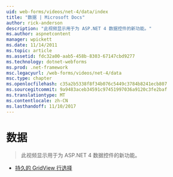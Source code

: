 ```yaml
---
uid: web-forms/videos/net-4/data/index
title: "数据 | Microsoft Docs"
author: rick-anderson
description: "此视频显示用于为 ASP.NET 4 数据控件的新功能。"
ms.author: aspnetcontent
manager: wpickett
ms.date: 11/14/2011
ms.topic: article
ms.assetid: fdc32a00-aab5-458b-8303-67147cbd9277
ms.technology: dotnet-webforms
ms.prod: .net-framework
msc.legacyurl: /web-forms/videos/net-4/data
msc.type: chapter
ms.openlocfilehash: c35a2b5338f8f34b076c5449c3784b8241ecb807
ms.sourcegitcommit: 9a9483aceb34591c97451997036a9120c3fe2baf
ms.translationtype: MT
ms.contentlocale: zh-CN
ms.lasthandoff: 11/10/2017
---
```

<a name="data"></a>数据
====================
> 此视频显示用于为 ASP.NET 4 数据控件的新功能。


- [持久的 GridView 行选择](aspnet-4-quick-hit-persistent-gridview-row-selection.md)
